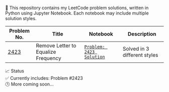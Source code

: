 🧮 This repository contains my LeetCode problem solutions, written in Python using Jupyter Notebook.
Each notebook may include multiple solution styles.

| Problem No. | Title | Notebook | Description |
|-------------|-------|----------|-------------|
| [2423](https://leetcode.com/problems/remove-letter-to-equalize-frequency/) | Remove Letter to Equalize Frequency | [`Problem: 2423 Solution`](https://github.com/asiq13096/coding_problems/blob/main/problem.2423.ipynb) | Solved in 3 different styles |

📈 Status  
✅ Currently includes: Problem #2423  
🕒 More coming soon...
